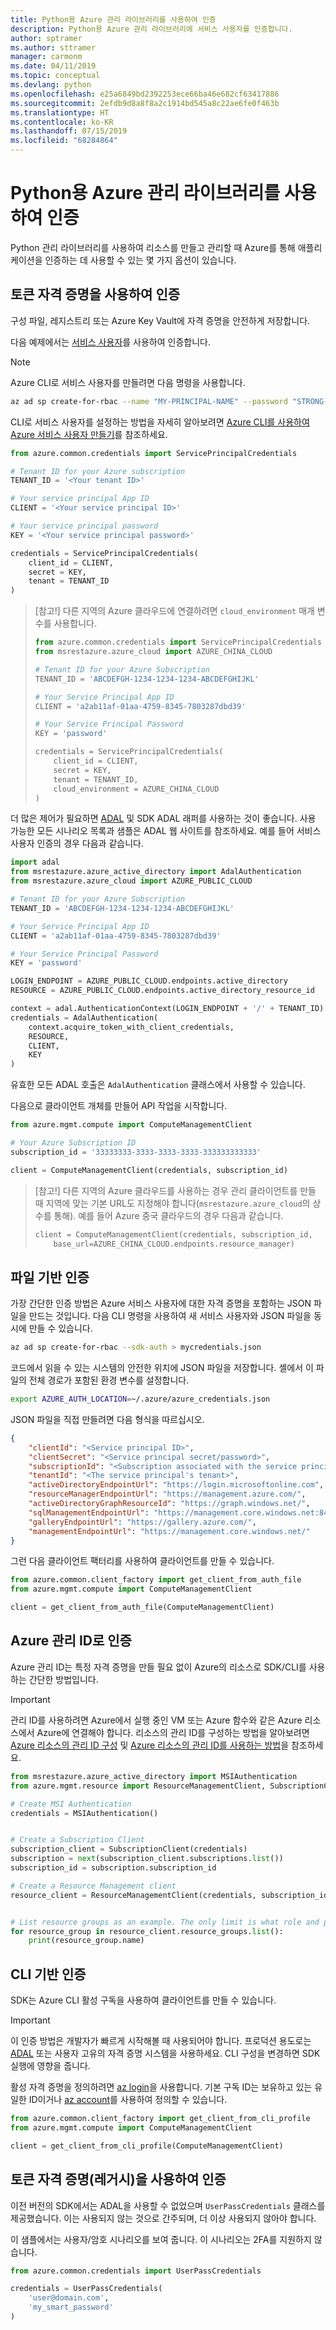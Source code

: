 ```yaml
---
title: Python용 Azure 관리 라이브러리를 사용하여 인증
description: Python용 Azure 관리 라이브러리에 서비스 사용자를 인증합니다.
author: sptramer
ms.author: sttramer
manager: carmonm
ms.date: 04/11/2019
ms.topic: conceptual
ms.devlang: python
ms.openlocfilehash: e25a6849bd2392253ece66ba46e682cf63417886
ms.sourcegitcommit: 2efdb9d8a8f8a2c1914bd545a8c22ae6fe0f463b
ms.translationtype: HT
ms.contentlocale: ko-KR
ms.lasthandoff: 07/15/2019
ms.locfileid: "68284864"
---
```

# <a name="authenticate-with-the-azure-management-libraries-for-python"></a>Python용 Azure 관리 라이브러리를 사용하여 인증

Python 관리 라이브러리를 사용하여 리소스를 만들고 관리할 때 Azure를 통해 애플리케이션을 인증하는 데 사용할 수 있는 몇 가지 옵션이 있습니다.

## <a name="mgmt-auth-token"></a>토큰 자격 증명을 사용하여 인증

구성 파일, 레지스트리 또는 Azure Key Vault에 자격 증명을 안전하게 저장합니다.

다음 예제에서는 [서비스 사용자](https://docs.microsoft.com/cli/azure/create-an-azure-service-principal-azure-cli?toc=%2fazure%2fazure-resource-manager%2ftoc.json)를 사용하여 인증합니다.

> [!NOTE]
> Azure CLI로 서비스 사용자를 만들려면 다음 명령을 사용합니다.
>
> ```bash
> az ad sp create-for-rbac --name "MY-PRINCIPAL-NAME" --password "STRONG-SECRET-PASSWORD"
> ```
>
> CLI로 서비스 사용자를 설정하는 방법을 자세히 알아보려면 [Azure CLI를 사용하여 Azure 서비스 사용자 만들기](/cli/azure/create-an-azure-service-principal-azure-cli)를 참조하세요.

```python
from azure.common.credentials import ServicePrincipalCredentials

# Tenant ID for your Azure subscription
TENANT_ID = '<Your tenant ID>'

# Your service principal App ID
CLIENT = '<Your service principal ID>'

# Your service principal password
KEY = '<Your service principal password>'

credentials = ServicePrincipalCredentials(
    client_id = CLIENT,
    secret = KEY,
    tenant = TENANT_ID
)
```

> [참고!] 다른 지역의 Azure 클라우드에 연결하려면 `cloud_environment` 매개 변수를 사용합니다.
>
> ```python
> from azure.common.credentials import ServicePrincipalCredentials
> from msrestazure.azure_cloud import AZURE_CHINA_CLOUD
> 
> # Tenant ID for your Azure Subscription
> TENANT_ID = 'ABCDEFGH-1234-1234-1234-ABCDEFGHIJKL'
> 
> # Your Service Principal App ID
> CLIENT = 'a2ab11af-01aa-4759-8345-7803287dbd39'
> 
> # Your Service Principal Password
> KEY = 'password'
> 
> credentials = ServicePrincipalCredentials(
>     client_id = CLIENT,
>     secret = KEY,
>     tenant = TENANT_ID,
>     cloud_environment = AZURE_CHINA_CLOUD
> )
> ```

더 많은 제어가 필요하면 [ADAL](https://github.com/AzureAD/azure-activedirectory-library-for-python) 및 SDK ADAL 래퍼를 사용하는 것이 좋습니다. 사용 가능한 모든 시나리오 목록과 샘플은 ADAL 웹 사이트를 참조하세요. 예를 들어 서비스 사용자 인증의 경우 다음과 같습니다.

```python
import adal
from msrestazure.azure_active_directory import AdalAuthentication
from msrestazure.azure_cloud import AZURE_PUBLIC_CLOUD

# Tenant ID for your Azure Subscription
TENANT_ID = 'ABCDEFGH-1234-1234-1234-ABCDEFGHIJKL'

# Your Service Principal App ID
CLIENT = 'a2ab11af-01aa-4759-8345-7803287dbd39'

# Your Service Principal Password
KEY = 'password'

LOGIN_ENDPOINT = AZURE_PUBLIC_CLOUD.endpoints.active_directory
RESOURCE = AZURE_PUBLIC_CLOUD.endpoints.active_directory_resource_id

context = adal.AuthenticationContext(LOGIN_ENDPOINT + '/' + TENANT_ID)
credentials = AdalAuthentication(
    context.acquire_token_with_client_credentials,
    RESOURCE,
    CLIENT,
    KEY
)
```

유효한 모든 ADAL 호출은 `AdalAuthentication` 클래스에서 사용할 수 있습니다.

다음으로 클라이언트 개체를 만들어 API 작업을 시작합니다.

```python
from azure.mgmt.compute import ComputeManagementClient

# Your Azure Subscription ID
subscription_id = '33333333-3333-3333-3333-333333333333'

client = ComputeManagementClient(credentials, subscription_id)
```

> [참고!] 다른 지역의 Azure 클라우드를 사용하는 경우 관리 클라이언트를 만들 때 지역에 맞는 기본 URL도 지정해야 합니다(`msrestazure.azure_cloud`의 상수를 통해). 예를 들어 Azure 중국 클라우드의 경우 다음과 같습니다.
> ```python
> client = ComputeManagementClient(credentials, subscription_id,
>     base_url=AZURE_CHINA_CLOUD.endpoints.resource_manager)
> ```


## <a name="mgmt-auth-file"></a>파일 기반 인증

가장 간단한 인증 방법은 Azure 서비스 사용자에 대한 자격 증명을 포함하는 JSON 파일을 만드는 것입니다. 다음 CLI 명령을 사용하여 새 서비스 사용자와 JSON 파일을 동시에 만들 수 있습니다.

```bash
az ad sp create-for-rbac --sdk-auth > mycredentials.json
```

코드에서 읽을 수 있는 시스템의 안전한 위치에 JSON 파일을 저장합니다. 셸에서 이 파일의 전체 경로가 포함된 환경 변수를 설정합니다.

```bash
export AZURE_AUTH_LOCATION=~/.azure/azure_credentials.json
```

JSON 파일을 직접 만들려면 다음 형식을 따르십시오.

```json
{
    "clientId": "<Service principal ID>",
    "clientSecret": "<Service principal secret/password>",
    "subscriptionId": "<Subscription associated with the service principal>",
    "tenantId": "<The service principal's tenant>",
    "activeDirectoryEndpointUrl": "https://login.microsoftonline.com",
    "resourceManagerEndpointUrl": "https://management.azure.com/",
    "activeDirectoryGraphResourceId": "https://graph.windows.net/",
    "sqlManagementEndpointUrl": "https://management.core.windows.net:8443/",
    "galleryEndpointUrl": "https://gallery.azure.com/",
    "managementEndpointUrl": "https://management.core.windows.net/"
}
```

그런 다음 클라이언트 팩터리를 사용하여 클라이언트를 만들 수 있습니다.

```python
from azure.common.client_factory import get_client_from_auth_file
from azure.mgmt.compute import ComputeManagementClient

client = get_client_from_auth_file(ComputeManagementClient)
```

## <a name="mgmt-auth-msi"></a>Azure 관리 ID로 인증
Azure 관리 ID는 특정 자격 증명을 만들 필요 없이 Azure의 리소스로 SDK/CLI를 사용하는 간단한 방법입니다.

> [!IMPORTANT]
>
> 관리 ID를 사용하려면 Azure에서 실행 중인 VM 또는 Azure 함수와 같은 Azure 리소스에서 Azure에 연결해야 합니다. 리소스의 관리 ID를 구성하는 방법을 알아보려면 [Azure 리소스의 관리 ID 구성](/azure/active-directory/managed-identities-azure-resources/qs-configure-cli-windows-vm) 및 [Azure 리소스의 관리 ID를 사용하는 방법](/azure/active-directory/managed-identities-azure-resources/how-to-use-vm-sign-in)을 참조하세요.

```python
from msrestazure.azure_active_directory import MSIAuthentication
from azure.mgmt.resource import ResourceManagementClient, SubscriptionClient

# Create MSI Authentication
credentials = MSIAuthentication()


# Create a Subscription Client
subscription_client = SubscriptionClient(credentials)
subscription = next(subscription_client.subscriptions.list())
subscription_id = subscription.subscription_id

# Create a Resource Management client
resource_client = ResourceManagementClient(credentials, subscription_id)


# List resource groups as an example. The only limit is what role and policy are assigned to this MSI token.
for resource_group in resource_client.resource_groups.list():
    print(resource_group.name)
```

## <a name="mgmt-auth-cli"></a>CLI 기반 인증

SDK는 Azure CLI 활성 구독을 사용하여 클라이언트를 만들 수 있습니다.

> [!IMPORTANT]
> 이 인증 방법은 개발자가 빠르게 시작해볼 때 사용되어야 합니다. 프로덕션 용도로는 [ADAL](#mgmt-auth-legacy) 또는 사용자 고유의 자격 증명 시스템을 사용하세요.
> CLI 구성을 변경하면 SDK 실행에 영향을 줍니다.

활성 자격 증명을 정의하려면 [az login](https://docs.microsoft.com/cli/azure/authenticate-azure-cli)을 사용합니다.
기본 구독 ID는 보유하고 있는 유일한 ID이거나 [az account](https://docs.microsoft.com/cli/azure/manage-azure-subscriptions-azure-cli)를 사용하여 정의할 수 있습니다.

```python
from azure.common.client_factory import get_client_from_cli_profile
from azure.mgmt.compute import ComputeManagementClient

client = get_client_from_cli_profile(ComputeManagementClient)
```

## <a name="mgmt-auth-legacy"></a>토큰 자격 증명(레거시)을 사용하여 인증

이전 버전의 SDK에서는 ADAL을 사용할 수 없었으며 `UserPassCredentials` 클래스를 제공했습니다. 이는 사용되지 않는 것으로 간주되며, 더 이상 사용되지 않아야 합니다.

이 샘플에서는 사용자/암호 시나리오를 보여 줍니다. 이 시나리오는 2FA를 지원하지 않습니다.

```python
from azure.common.credentials import UserPassCredentials

credentials = UserPassCredentials(
    'user@domain.com',
    'my_smart_password'
)
```
